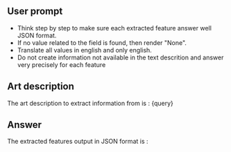 ## User prompt ##

- Think step by step to make sure each extracted feature answer well JSON format.
- If no value related to the field is found, then render \"None\".
- Translate all values in english and only english.
- Do not create information not available in the text descrition and answer very precisely for each feature

## Art description ##

The art description to extract information from is :
{query}

## Answer ##

The extracted features output in JSON format is :
